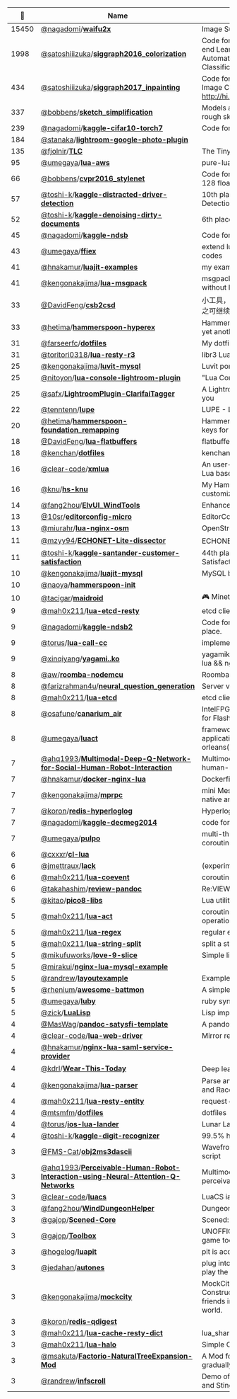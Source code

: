 |:star2: | Name | Description | 🌍|
|---|---|---|---|
|15450|[@nagadomi](https://github.com/nagadomi)/[**waifu2x**](https://github.com/nagadomi/waifu2x)|Image Super-Resolution for Anime-Style Art||
|1998|[@satoshiiizuka](https://github.com/satoshiiizuka)/[**siggraph2016_colorization**](https://github.com/satoshiiizuka/siggraph2016_colorization)|Code for the paper 'Let there be Color!: Joint End-to-end Learning of Global and Local Image Priors for Automatic Image Colorization with Simultaneous Classification'. |[:arrow_upper_right:](http://hi.cs.waseda.ac.jp/~iizuka/projects/colorization/)|
|434|[@satoshiiizuka](https://github.com/satoshiiizuka)/[**siggraph2017_inpainting**](https://github.com/satoshiiizuka/siggraph2017_inpainting)|Code for the paper 'Globally and Locally Consistent Image Completion'. http://hi.cs.waseda.ac.jp/~iizuka/projects/completion/||
|337|[@bobbens](https://github.com/bobbens)/[**sketch_simplification**](https://github.com/bobbens/sketch_simplification)|Models and code related to sketch simplification of rough sketches.|[:arrow_upper_right:](https://esslab.jp/~ess/research/sketch_master/)|
|239|[@nagadomi](https://github.com/nagadomi)/[**kaggle-cifar10-torch7**](https://github.com/nagadomi/kaggle-cifar10-torch7)|Code for Kaggle-CIFAR10 competition. 5th place.||
|184|[@stanaka](https://github.com/stanaka)/[**lightroom-google-photo-plugin**](https://github.com/stanaka/lightroom-google-photo-plugin)|||
|135|[@fjolnir](https://github.com/fjolnir)/[**TLC**](https://github.com/fjolnir/TLC)|The Tiny Lua Cocoa Bridge||
|95|[@umegaya](https://github.com/umegaya)/[**lua-aws**](https://github.com/umegaya/lua-aws)|pure-lua implementation of aws REST APIs||
|66|[@bobbens](https://github.com/bobbens)/[**cvpr2016_stylenet**](https://github.com/bobbens/cvpr2016_stylenet)|Code for our CVPR 2016 paper on Fashion styles in 128 floats.|[:arrow_upper_right:](http://hi.cs.waseda.ac.jp/~esimo/research/stylenet/)|
|57|[@toshi-k](https://github.com/toshi-k)/[**kaggle-distracted-driver-detection**](https://github.com/toshi-k/kaggle-distracted-driver-detection)|10th place solution in "State Farm Distracted Driver Detection"||
|52|[@toshi-k](https://github.com/toshi-k)/[**kaggle-denoising-dirty-documents**](https://github.com/toshi-k/kaggle-denoising-dirty-documents)|6th place solution in "Denoising Dirty Documents"||
|45|[@nagadomi](https://github.com/nagadomi)/[**kaggle-ndsb**](https://github.com/nagadomi/kaggle-ndsb)|Code for National Data Science Bowl. 10th place.||
|43|[@umegaya](https://github.com/umegaya)/[**ffiex**](https://github.com/umegaya/ffiex)|extend luajit ffi module to give more affinity to C codes||
|41|[@hnakamur](https://github.com/hnakamur)/[**luajit-examples**](https://github.com/hnakamur/luajit-examples)|my example codes for LuaJIT||
|41|[@kengonakajima](https://github.com/kengonakajima)/[**lua-msgpack**](https://github.com/kengonakajima/lua-msgpack)|msgpack implementation by pure Lua (5.1) works without LuajJIT and FFI.||
|33|[@DavidFeng](https://github.com/DavidFeng)/[**csb2csd**](https://github.com/DavidFeng/csb2csd)|小工具，转换CocosStudio输出的csb文件为源文件，使之可继续编辑||
|33|[@hetima](https://github.com/hetima)/[**hammerspoon-hyperex**](https://github.com/hetima/hammerspoon-hyperex)|Hammerspoon configuration library which provides yet another modifier key.||
|31|[@farseerfc](https://github.com/farseerfc)/[**dotfiles**](https://github.com/farseerfc/dotfiles)|My dotfiles controlled by GNU Stow||
|31|[@toritori0318](https://github.com/toritori0318)/[**lua-resty-r3**](https://github.com/toritori0318/lua-resty-r3)|libr3 Lua-Openresty implementation||
|25|[@kengonakajima](https://github.com/kengonakajima)/[**luvit-mysql**](https://github.com/kengonakajima/luvit-mysql)|Luvit port of node-mysql||
|25|[@nitoyon](https://github.com/nitoyon)/[**lua-console-lightroom-plugin**](https://github.com/nitoyon/lua-console-lightroom-plugin)|"Lua Console" plugin for Lightroom 3.0+||
|25|[@safx](https://github.com/safx)/[**LightroomPlugin-ClarifaiTagger**](https://github.com/safx/LightroomPlugin-ClarifaiTagger)|A Lightroom plugin suggests keywords of photo for you||
|22|[@tenntenn](https://github.com/tenntenn)/[**lupe**](https://github.com/tenntenn/lupe)|LUPE - Lua Debugger||
|20|[@hetima](https://github.com/hetima)/[**hammerspoon-foundation_remapping**](https://github.com/hetima/hammerspoon-foundation_remapping)|Hammerspoon configuration script which remaps any keys for Sierra.||
|18|[@DavidFeng](https://github.com/DavidFeng)/[**lua-flatbuffers**](https://github.com/DavidFeng/lua-flatbuffers)|flatbuffers library for Lua||
|18|[@kenchan](https://github.com/kenchan)/[**dotfiles**](https://github.com/kenchan/dotfiles)|kenchan's dotfiles.||
|16|[@clear-code](https://github.com/clear-code)/[**xmlua**](https://github.com/clear-code/xmlua)|An user-friendly XML/HTML processing library for Lua based on libxml2|[:arrow_upper_right:](https://clear-code.github.io/xmlua/)|
|16|[@knu](https://github.com/knu)/[**hs-knu**](https://github.com/knu/hs-knu)|My Hammerspoon modules, mainly for keyboard customization||
|14|[@fang2hou](https://github.com/fang2hou)/[**ElvUI_WindTools**](https://github.com/fang2hou/ElvUI_WindTools)|Enhanced Features for ElvUI||
|13|[@10sr](https://github.com/10sr)/[**editorconfig-micro**](https://github.com/10sr/editorconfig-micro)|EditorConfig Plugin for micro Editor||
|13|[@miurahr](https://github.com/miurahr)/[**lua-nginx-osm**](https://github.com/miurahr/lua-nginx-osm)|OpenStreetMap extension for Nginx Lua module||
|11|[@mzyy94](https://github.com/mzyy94)/[**ECHONET-Lite-dissector**](https://github.com/mzyy94/ECHONET-Lite-dissector)|ECHONET Lite プロトコル解析器 for Wireshark||
|11|[@toshi-k](https://github.com/toshi-k)/[**kaggle-santander-customer-satisfaction**](https://github.com/toshi-k/kaggle-santander-customer-satisfaction)|44th place solution in "Santander Customer Satisfaction"||
|10|[@kengonakajima](https://github.com/kengonakajima)/[**luajit-mysql**](https://github.com/kengonakajima/luajit-mysql)|MySQL binding for LuaJIT with FFI||
|10|[@naoya](https://github.com/naoya)/[**hammerspoon-init**](https://github.com/naoya/hammerspoon-init)|||
|10|[@tacigar](https://github.com/tacigar)/[**maidroid**](https://github.com/tacigar/maidroid)|:video_game: Minetest modpack: Provides cute maid robots||
|9|[@mah0x211](https://github.com/mah0x211)/[**lua-etcd-resty**](https://github.com/mah0x211/lua-etcd-resty)|etcd client module for OpenResty.||
|9|[@nagadomi](https://github.com/nagadomi)/[**kaggle-ndsb2**](https://github.com/nagadomi/kaggle-ndsb2)|Code for Second Annual Data Science Bowl. 16th place.||
|9|[@torus](https://github.com/torus)/[**lua-call-cc**](https://github.com/torus/lua-call-cc)|implementing call/cc on Lua script language.||
|9|[@xinqiyang](https://github.com/xinqiyang)/[**yagami..ko**](https://github.com/xinqiyang/yagami..ko)|yagamiko is a api server project implementation by lua && nginx ( openresty) .||
|8|[@aw](https://github.com/aw)/[**roomba-nodemcu**](https://github.com/aw/roomba-nodemcu)|Roomba control library for NodeMCU platform|[:arrow_upper_right:](https://nodemcu.a1w.ca)|
|8|[@farizrahman4u](https://github.com/farizrahman4u)/[**neural_question_generation**](https://github.com/farizrahman4u/neural_question_generation)|Server version of https://github.com/xinyadu/nqg||
|8|[@mah0x211](https://github.com/mah0x211)/[**lua-etcd**](https://github.com/mah0x211/lua-etcd)|etcd client module.||
|8|[@osafune](https://github.com/osafune)/[**canarium_air**](https://github.com/osafune/canarium_air)|IntelFPGA configuration & Avalon-MM access library for FlashAir||
|8|[@umegaya](https://github.com/umegaya)/[**luact**](https://github.com/umegaya/luact)|framework for writing robust, scalable network application, heavily inspired by celluloid(ruby) and orleans(.NET)||
|7|[@ahq1993](https://github.com/ahq1993)/[**Multimodal-Deep-Q-Network-for-Social-Human-Robot-Interaction**](https://github.com/ahq1993/Multimodal-Deep-Q-Network-for-Social-Human-Robot-Interaction)|Multimodal Deep Q-Network (MDQN) for modelling human-like social intelligence.  ||
|7|[@hnakamur](https://github.com/hnakamur)/[**docker-nginx-lua**](https://github.com/hnakamur/docker-nginx-lua)|Dockerfile for nginx with lua-nginx-module||
|7|[@kengonakajima](https://github.com/kengonakajima)/[**mprpc**](https://github.com/kengonakajima/mprpc)|mini MessagePack RPC stub for both lua-msgpack-native and lua-msgpack||
|7|[@koron](https://github.com/koron)/[**redis-hyperloglog**](https://github.com/koron/redis-hyperloglog)|Hyperloglog counter on redis||
|7|[@nagadomi](https://github.com/nagadomi)/[**kaggle-decmeg2014**](https://github.com/nagadomi/kaggle-decmeg2014)|code for DecMeg2014. final place: 5th||
|7|[@umegaya](https://github.com/umegaya)/[**pulpo**](https://github.com/umegaya/pulpo)|multi-thread network server library build with coroutine and luajit FFI at ground level||
|6|[@cxxxr](https://github.com/cxxxr)/[**cl-lua**](https://github.com/cxxxr/cl-lua)|||
|6|[@jmettraux](https://github.com/jmettraux)/[**lack**](https://github.com/jmettraux/lack)|(experiment) Rack clone in Lua|[:arrow_upper_right:](http://jmettraux.wordpress.com)|
|6|[@mah0x211](https://github.com/mah0x211)/[**lua-coevent**](https://github.com/mah0x211/lua-coevent)|coroutine based kqueue/epoll module||
|6|[@takahashim](https://github.com/takahashim)/[**review-pandoc**](https://github.com/takahashim/review-pandoc)|Re:VIEW Writer for Pandoc||
|5|[@kitao](https://github.com/kitao)/[**pico8-libs**](https://github.com/kitao/pico8-libs)|Lua utility libraries for PICO-8||
|5|[@mah0x211](https://github.com/mah0x211)/[**lua-act**](https://github.com/mah0x211/lua-act)|coroutine based synchronously non-blocking operations module||
|5|[@mah0x211](https://github.com/mah0x211)/[**lua-regex**](https://github.com/mah0x211/lua-regex)|regular expression for lua||
|5|[@mah0x211](https://github.com/mah0x211)/[**lua-string-split**](https://github.com/mah0x211/lua-string-split)|split a string into an array of substrings.||
|5|[@mikufuworks](https://github.com/mikufuworks)/[**love-9-slice**](https://github.com/mikufuworks/love-9-slice)|Simple library that make 9-slice images for LÖVE||
|5|[@mirakui](https://github.com/mirakui)/[**nginx-lua-mysql-example**](https://github.com/mirakui/nginx-lua-mysql-example)|||
|5|[@randrew](https://github.com/randrew)/[**layoutexample**](https://github.com/randrew/layoutexample)|Example use of Layout in a Stingray project||
|5|[@rhenium](https://github.com/rhenium)/[**awesome-battmon**](https://github.com/rhenium/awesome-battmon)|A simple battery monitor for awesome WM||
|5|[@umegaya](https://github.com/umegaya)/[**luby**](https://github.com/umegaya/luby)|ruby syntax + luajit performance & ffi||
|5|[@zick](https://github.com/zick)/[**LuaLisp**](https://github.com/zick/LuaLisp)|Lisp implementation in Lua||
|4|[@MasWag](https://github.com/MasWag)/[**pandoc-satysfi-template**](https://github.com/MasWag/pandoc-satysfi-template)|A pandoc custom writer and template for SATySFi||
|4|[@clear-code](https://github.com/clear-code)/[**lua-web-driver**](https://github.com/clear-code/lua-web-driver)|Mirror repository|[:arrow_upper_right:](https://gitlab.com/clear-code/lua-web-driver)|
|4|[@hnakamur](https://github.com/hnakamur)/[**nginx-lua-saml-service-provider**](https://github.com/hnakamur/nginx-lua-saml-service-provider)|||
|4|[@kdrl](https://github.com/kdrl)/[**Wear-This-Today**](https://github.com/kdrl/Wear-This-Today)|Deep learningでファッションコーディネーションを！||
|4|[@kengonakajima](https://github.com/kengonakajima)/[**lua-parser**](https://github.com/kengonakajima/lua-parser)|Parse and convert Lua script into Sexp with only Ruby and Racc||
|4|[@mah0x211](https://github.com/mah0x211)/[**lua-resty-entity**](https://github.com/mah0x211/lua-resty-entity)|request entity handling module for openresty.||
|4|[@mtsmfm](https://github.com/mtsmfm)/[**dotfiles**](https://github.com/mtsmfm/dotfiles)|dotfiles||
|4|[@torus](https://github.com/torus)/[**ios-lua-lander**](https://github.com/torus/ios-lua-lander)|Lunar Lander for iOS devices written in Lua.||
|4|[@toshi-k](https://github.com/toshi-k)/[**kaggle-digit-recognizer**](https://github.com/toshi-k/kaggle-digit-recognizer)|99.5% hit solution in "Digit Recognizer"||
|3|[@FMS-Cat](https://github.com/FMS-Cat)/[**obj2ms3dascii**](https://github.com/FMS-Cat/obj2ms3dascii)|Wavefront .obj to Milkshape 3d Ascii conversion script||
|3|[@ahq1993](https://github.com/ahq1993)/[**Perceivable-Human-Robot-Interaction-using-Neural-Attention-Q-Networks**](https://github.com/ahq1993/Perceivable-Human-Robot-Interaction-using-Neural-Attention-Q-Networks)|Multimodal Deep Attention Recurrent Q-Network for perceivable social human-robot interaction. ||
|3|[@clear-code](https://github.com/clear-code)/[**luacs**](https://github.com/clear-code/luacs)|LuaCS ia a CSS Selectors parser library for Lua|[:arrow_upper_right:](https://clear-code.github.io/luacs/)|
|3|[@fang2hou](https://github.com/fang2hou)/[**WindDungeonHelper**](https://github.com/fang2hou/WindDungeonHelper)|Dungeon helper.||
|3|[@gajop](https://github.com/gajop)/[**Scened-Core**](https://github.com/gajop/Scened-Core)|Scened: core module||
|3|[@gajop](https://github.com/gajop)/[**Toolbox**](https://github.com/gajop/Toolbox)|UNOFFICIAL source for: Spring engine based in-game tools useful to developers||
|3|[@hogelog](https://github.com/hogelog)/[**luapit**](https://github.com/hogelog/luapit)|pit is account management tool.|[:arrow_upper_right:](http://d.hatena.ne.jp/hogelog/)|
|3|[@jedahan](https://github.com/jedahan)/[**autones**](https://github.com/jedahan/autones)|plug into your NES, and watch the best speedrunners play the games for you||
|3|[@kengonakajima](https://github.com/kengonakajima)/[**mockcity**](https://github.com/kengonakajima/mockcity)|MockCity - Massively Multiplayer Online City Constructor.  Enjoy constructing your own city with friends in MMO, shared, persistent and dynamic world.  |[:arrow_upper_right:](http://playmockcity.blogspot.com/)|
|3|[@koron](https://github.com/koron)/[**redis-qdigest**](https://github.com/koron/redis-qdigest)|||
|3|[@mah0x211](https://github.com/mah0x211)/[**lua-cache-resty-dict**](https://github.com/mah0x211/lua-cache-resty-dict)|lua_shared_dict storage plugin for lua-cache module.||
|3|[@mah0x211](https://github.com/mah0x211)/[**lua-halo**](https://github.com/mah0x211/lua-halo)|Simple OOP Library For Lua||
|3|[@msakuta](https://github.com/msakuta)/[**Factorio-NaturalTreeExpansion-Mod**](https://github.com/msakuta/Factorio-NaturalTreeExpansion-Mod)|A Mod for Factorio that automatically expand forests gradually||
|3|[@randrew](https://github.com/randrew)/[**infscroll**](https://github.com/randrew/infscroll)|Demo of infinite scrolling list using Scaleform Studio and Stingray||

